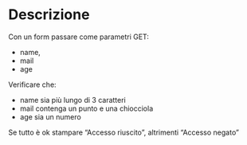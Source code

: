 # Descrizione
Con un form passare come parametri GET:
- name, 
- mail  
- age  

Verificare che:
- name sia più lungo di 3 caratteri
- mail contenga un punto e una chiocciola 
- age sia un numero

 Se tutto è ok stampare “Accesso riuscito”, altrimenti “Accesso negato”